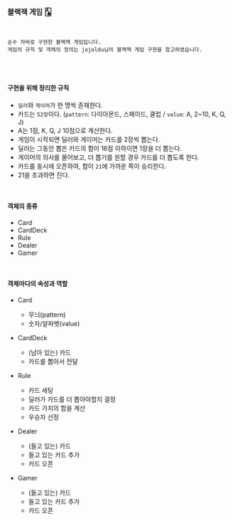 ### 블랙잭 게임 🂡

<br>

```
순수 자바로 구현한 블랙잭 게임입니다.
게임의 규칙 및 객체의 정의는 jojoldu님의 블랙잭 게임 구현을 참고하였습니다.
```

<br>
<br>

#### **구현을 위해 정리한 규칙**
-  `딜러`와 `게이머`가 한 명씩 존재한다.
- 카드는 `52장`이다. (`pattern`: 다이아몬드, 스페이드, 클럽 / `value`: A, 2~10, K, Q, J)
- A는 1점, K, Q, J 10점으로 계산한다.
- 게임이 시작되면 딜러와 게이머는 카드를 2장씩 뽑는다.
- 딜러는 그동안 뽑은 카드의 합이 16점 이하이면 1장을 더 뽑는다.
- 게이머의 의사를 물어보고, 더 뽑기를 원할 경우 카드를 더 뽑도록 한다.
- 카드를 동시에 오픈하여, 합이 `21`에 가까운 쪽이 승리한다.
- 21을 초과하면 진다.

<br>

#### **객체의 종류**
- Card
- CardDeck
- Rule
- Dealer
- Gamer

<br>

#### **객체마다의 속성과 역할**
- Card
    - 무늬(pattern)
    - 숫자/알파벳(value)

- CardDeck
    - (남아 있는) 카드
    - 카드를 뽑아서 전달

- Rule
    - 카드 세팅
    - 딜러가 카드를 더 뽑아야할지 결정
    - 카드 가치의 합을 계산
    - 우승자 선정

- Dealer
    - (들고 있는) 카드
    - 들고 있는 카드 추가
    - 카드 오픈

- Gamer
    - (들고 있는) 카드
    - 들고 있는 카드 추가
    - 카드 오픈

<br>